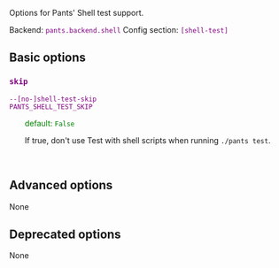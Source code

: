 
Options for Pants' Shell test support.

Backend: <span style="color: purple"><code>pants.backend.shell</code></span>
Config section: <span style="color: purple"><code>[shell-test]</code></span>

## Basic options

<div style="color: purple">

### `skip`

  <code>--[no-]shell-test-skip</code><br>
  <code>PANTS_SHELL_TEST_SKIP</code><br>
</div>
<div style="padding-left: 2em;">
<span style="color: green">default: <code>False</code></span>

<br>

If true, don't use Test with shell scripts when running `./pants test`.
</div>
<br>


## Advanced options

None

## Deprecated options

None



